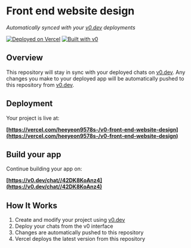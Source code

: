 # Front end website design

*Automatically synced with your [v0.dev](https://v0.dev) deployments*

[![Deployed on Vercel](https://img.shields.io/badge/Deployed%20on-Vercel-black?style=for-the-badge&logo=vercel)](https://vercel.com/heeyeon9578s-/v0-front-end-website-design)
[![Built with v0](https://img.shields.io/badge/Built%20with-v0.dev-black?style=for-the-badge)](https://v0.dev/chat//42DK8KoAnz4)

## Overview

This repository will stay in sync with your deployed chats on [v0.dev](https://v0.dev).
Any changes you make to your deployed app will be automatically pushed to this repository from [v0.dev](https://v0.dev).

## Deployment

Your project is live at:

**[https://vercel.com/heeyeon9578s-/v0-front-end-website-design](https://vercel.com/heeyeon9578s-/v0-front-end-website-design)**

## Build your app

Continue building your app on:

**[https://v0.dev/chat//42DK8KoAnz4](https://v0.dev/chat//42DK8KoAnz4)**

## How It Works

1. Create and modify your project using [v0.dev](https://v0.dev)
2. Deploy your chats from the v0 interface
3. Changes are automatically pushed to this repository
4. Vercel deploys the latest version from this repository